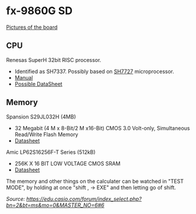 # fx-9860G SD #

[Pictures of the board](http://picasaweb.google.com/naranjo.manuel/CASIO9860)

## CPU ##
Renesas SuperH 32bit RISC processor.
  * Identified as SH7337. Possibly based on [SH7727](http://www.renesas.com/fmwk.jsp?cnt=sh7727_root.jsp&fp=/products/mpumcu/superh_family/sh7700_series/sh7727_group/) microprocessor.
  * [Manual](http://documentation.renesas.com/eng/products/mpumcu/rej09b0317_sh_3sm.pdf)
  * [Possible DataSheet](http://documentation.renesas.com/eng/products/mpumcu/rej09b0082_sh7705.pdf)

## Memory ##
Spansion S29JL032H (4MB)
  * 32 Megabit (4 M x 8-Bit/2 M x16-Bit) CMOS 3.0 Volt-only, Simultaneous Read/Write Flash Memory
  * [Datasheet](http://www.spansion.com/products/S29JL032H.html)


Amic LP62S16256F-T Series (512kB)
  * 256K X 16 BIT LOW VOLTAGE CMOS SRAM
  * [Datasheet](http://www.amictechnology.com/pdf/LP62S16256F-T.pdf)




The memory and other things on the calculater can be watched in "TEST MODE", by holding at once "shift , -> EXE" and then letting go of shift.

_Source: https://edu.casio.com/forum/index_select.php?bn=2&bt=ms&mo=0&MASTER_NO=6#6_